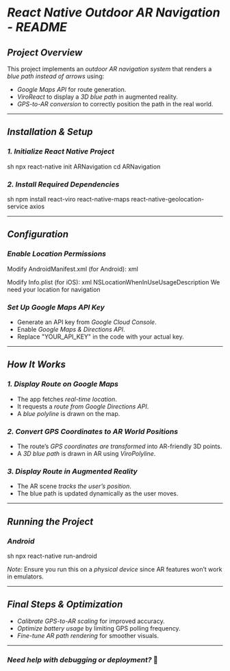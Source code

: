 # *React Native Outdoor AR Navigation - README*

## *Project Overview*
This project implements an *outdoor AR navigation system* that renders a *blue path instead of arrows* using:
- *Google Maps API* for route generation.
- *ViroReact* to display a *3D blue path* in augmented reality.
- *GPS-to-AR conversion* to correctly position the path in the real world.

---

## *Installation & Setup*
### *1. Initialize React Native Project*
sh
npx react-native init ARNavigation
cd ARNavigation


### *2. Install Required Dependencies*
sh
npm install react-viro react-native-maps react-native-geolocation-service axios



---

## *Configuration*
### *Enable Location Permissions*
Modify AndroidManifest.xml (for Android):
xml
<uses-permission android:name="android.permission.ACCESS_FINE_LOCATION"/>

Modify Info.plist (for iOS):
xml
<key>NSLocationWhenInUseUsageDescription</key>
<string>We need your location for navigation</string>


### *Set Up Google Maps API Key*
- Generate an API key from *Google Cloud Console*.
- Enable *Google Maps & Directions API*.
- Replace "YOUR_API_KEY" in the code with your actual key.

---

## *How It Works*
### *1. Display Route on Google Maps*
- The app fetches *real-time location*.
- It requests a *route from Google Directions API*.
- A *blue polyline* is drawn on the map.

### *2. Convert GPS Coordinates to AR World Positions*
- The route’s *GPS coordinates are transformed* into AR-friendly 3D points.
- A *3D blue path* is drawn in AR using *ViroPolyline*.

### *3. Display Route in Augmented Reality*
- The AR scene *tracks the user’s position*.
- The blue path is updated dynamically as the user moves.

---

## *Running the Project*
### *Android*
sh
npx react-native run-android


*Note:* Ensure you run this on a *physical device* since AR features won’t work in emulators.

---

## *Final Steps & Optimization*
- *Calibrate GPS-to-AR scaling* for improved accuracy.
- *Optimize battery usage* by limiting GPS polling frequency.
- *Fine-tune AR path rendering* for smoother visuals.

---

### *Need help with debugging or deployment?* 🚀
